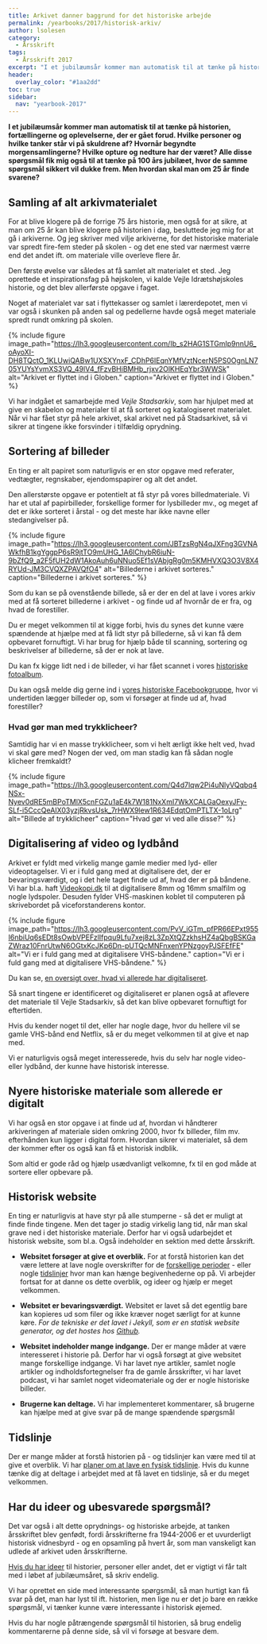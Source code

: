 ```yaml
---
title: Arkivet danner baggrund for det historiske arbejde
permalink: /yearbooks/2017/historisk-arkiv/
author: lsolesen
category:
  - Årsskrift
tags:
  - Årsskrift 2017
excerpt: "I et jubilæumsår kommer man automatisk til at tænke på historien, fortællingerne og oplevelserne, der er gået forud. Lars Olesen fortæller om arbejdet med arkivet, det historiske website og samarbejdet med Stadsarkivet."
header:
  overlay_color: "#1aa2dd"
toc: true
sidebar:
  nav: "yearbook-2017"
---
```


**I et jubilæumsår kommer man automatisk til at tænke på historien, fortællingerne og oplevelserne, der er gået forud. Hvilke personer og hvilke tanker står vi på skuldrene af? Hvornår begyndte morgensamlingerne? Hvilke opture og nedture har der været? Alle disse spørgsmål fik mig også til at tænke på 100 års jubilæet, hvor de samme spørgsmål sikkert vil dukke frem. Men hvordan skal man om 25 år finde svarene?**
 
## Samling af alt arkivmaterialet

For at blive klogere på de forrige 75 års historie, men også for at sikre, at man om 25 år kan blive klogere på historien i dag, besluttede jeg mig for at gå i arkiverne. Og jeg skriver med vilje arkiverne, for det historiske materiale var spredt fire-fem steder på skolen - og det ene sted var nærmest værre end det andet ift. om materiale ville overleve flere år.

Den første øvelse var således at få samlet alt materialet et sted. Jeg oprettede et inspirationsfag på højskolen, vi kalde Vejle Idrætshøjskoles historie, og det blev allerførste opgave i faget.

Noget af materialet var sat i flyttekasser og samlet i lærerdepotet, men vi var også i skunken på anden sal og pedellerne havde også meget materiale spredt rundt omkring på skolen.

{% include figure
    image_path="https://lh3.googleusercontent.com/Ib_s2HAG1STGmIp9nnU6_oAyoXI-DH8TQctO_1KLUwiQABw1UXSXYnxF_CDhP6IEqnYMfVztNcerN5PS0OgnLN705YUYsYvmXS3VQ_49lV4_fFzvBHiBMHb_rjxv2OlKHEqYbr3WWSk"
    alt="Arkivet er flyttet ind i Globen."
    caption="Arkivet er flyttet ind i Globen." %}

Vi har indgået et samarbejde med _Vejle Stadsarkiv_, som har hjulpet med at give en skabelon og materialer til at få sorteret og katalogiseret materialet. Når vi har fået styr på hele arkivet, skal arkivet ned på Stadsarkivet, så vi sikrer at tingene ikke forsvinder i tilfældig oprydning.

## Sortering af billeder

En ting er alt papiret som naturligvis er en stor opgave med referater, vedtægter, regnskaber, ejendomspapirer og alt det andet.

Den allerstørste opgave er potentielt at få styr på vores billedmateriale. Vi har et utal af papirbilleder, forskellige former for lysbilleder mv., og meget af det er ikke sorteret i årstal - og det meste har ikke navne eller stedangivelser på.

{% include figure
    image_path="https://lh3.googleusercontent.com/JBTzsRgN4qJXFng3GVNAWkfhB1kgYggpP6sR9jtTO9mUHG_1A6lChybR6iuN-9bZfQ9_a2F5fUH2dW1AkoAuh6uNNuo5Ef1sVAbjgRg0m5KMHVXQ3O3V8X4RYUd-JM3CVQXZPAVQfO4"
    alt="Billederne i arkivet sorteres."
    caption="Billederne i arkivet sorteres." %}

Som du kan se på ovenstående billede, så er der en del at lave i vores arkiv med at få sorteret billederne i arkivet - og finde ud af hvornår de er fra, og hvad de forestiller.

Du er meget velkommen til at kigge forbi, hvis du synes det kunne være spændende at hjælpe med at få lidt styr på billederne, så vi kan få dem opbevaret fornuftigt. Vi har brug for hjælp både til scanning, sortering og beskrivelser af billederne, så der er nok at lave.

Du kan fx kigge lidt ned i de billeder, vi har fået scannet i vores [historiske fotoalbum](https://photos.app.goo.gl/v9mlKSmEyJsROObG3).

Du kan også melde dig gerne ind i [vores historiske Facebookgruppe](https://www.facebook.com/groups/655406751295188/), hvor vi undertiden lægger billeder op, som vi forsøger at finde ud af, hvad forestiller?

### Hvad gør man med trykklicheer?

Samtidig har vi en masse trykklicheer, som vi helt ærligt ikke helt ved, hvad vi skal gøre med? Nogen der ved, om man stadig kan få sådan nogle klicheer fremkaldt?

{% include figure
    image_path="https://lh3.googleusercontent.com/Q4d7lqw2Pi4uNlyVQqbq4NSx-Nyev0dRE5mBPoTMlX5cnFGZu1aE4k7W181NxXmI7WkXCALGaOexyJFy-SLf-i5CccQeAIX03yzjRkvsUsk_7rHWX9lew1R634EdqtOmPTLTX-1oLrg"
    alt="Billede af trykklicheer"
    caption="Hvad gør vi ved alle disse?" %}
 
## Digitalisering af video og lydbånd

Arkivet er fyldt med virkelig mange gamle medier med lyd- eller videoptagelser. Vi er i fuld gang med at digitalisere det, der er bevaringsværdigt, og i det hele taget finde ud af, hvad der er på båndene. Vi har bl.a. haft [Videokopi.dk](http://videokopi.dk) til at digitalisere 8mm og 16mm smalfilm og nogle lydspoler. Desuden fylder VHS-maskinen koblet til computeren på skrivebordet på viceforstanderens kontor. 

{% include figure
    image_path="https://lh3.googleusercontent.com/PvV_iGTm_pfPR66EPxt955I6nbiUq6sEDt8sOwbVPEFzlIfpqu9Lfu7xej8zL3ZpXtQZzkhsHZ4aQbgBSKGaZWraz10FnrUtwN6OGtxKcJKp6Dn-pUTQcMNFnxenYPNzgoyPJSFEfFE"
    alt="Vi er i fuld gang med at digitalisere VHS-båndene."
    caption="Vi er i fuld gang med at digitalisere VHS-båndene." %}

Du kan se, [en oversigt over, hvad vi allerede har digitaliseret](/digitalisering/).

Så snart tingene er identificeret og digitaliseret er planen også at aflevere det materiale til Vejle Stadsarkiv, så det kan blive opbevaret fornuftigt for eftertiden.

Hvis du kender noget til det, eller har nogle dage, hvor du hellere vil se gamle VHS-bånd end Netflix, så er du meget velkommen til at give et nap med.

Vi er naturligvis også meget interesserede, hvis du selv har nogle video- eller lydbånd, der kunne have historisk interesse.
 
## Nyere historiske materiale som allerede er digitalt

Vi har også en stor opgave i at finde ud af, hvordan vi håndterer arkiveringen af materiale siden omkring 2000, hvor fx billeder, film mv. efterhånden kun ligger i digital form. Hvordan sikrer vi materialet, så dem der kommer efter os også kan få et historisk indblik. 

Som altid er gode råd og hjælp usædvanligt velkomne, fx til en god måde at sortere eller opbevare på.

## Historisk website

En ting er naturligvis at have styr på alle stumperne - så det er muligt at finde finde tingene. Men det tager jo stadig virkelig lang tid, når man skal grave ned i det historiske materiale. Derfor har vi også udarbejdet et historisk website, som bl.a. Også indeholder en sektion med dette årsskrift.

- **Websitet forsøger at give et overblik.** For at forstå historien kan det være lettere at lave nogle overskrifter for de [forskellige perioder](/perioder/) - eller nogle [tidslinjer](/tidslinjer/) hvor man kan hænge begivenhederne op på. Vi arbejder fortsat for at danne os dette overblik, og ideer og hjælp er meget velkommen.

- **Websitet er bevaringsværdigt.** Websitet er lavet så det egentlig bare kan kopieres ud som filer og ikke kræver noget særligt for at kunne køre. _For de tekniske er det lavet i Jekyll, som er en statisk website generator, og det hostes hos [Github](http://github.com/vih/historie)._

- **Websitet indeholder mange indgange.** Der er mange måder at være interesseret i historie på. Derfor har vi også forsøgt at give websitet mange forskellige indgange. Vi har lavet nye artikler, samlet nogle artikler og indholdsfortegnelser fra de gamle årsskrifter, vi har lavet podcast, vi har samlet noget videomateriale og der er nogle historiske billeder.

- **Brugerne kan deltage.** Vi har implementeret kommentarer, så brugerne kan hjælpe med at give svar på de mange spændende spørgsmål

## Tidslinje

Der er mange måder at forstå historien på - og tidslinjer kan være med til at give et overblik. Vi har [planer om at lave en fysisk tidslinje](/plan-tidslinje/). Hvis du kunne tænke dig at deltage i arbejdet med at få lavet en tidslinje, så er du meget velkommen.

## Har du ideer og ubesvarede spørgsmål?

Det var også i alt dette oprydnings- og historiske arbejde, at tanken årsskriftet blev genfødt, fordi årsskrifterne fra 1944-2006 er et uvurderligt historisk vidnesbyrd - og en opsamling på hvert år, som man vanskeligt kan udlede af arkivet uden årsskrifterne.

[Hvis du har ideer](/ideer/) til historier, personer eller andet, det er vigtigt vi får talt med i løbet af jubilæumsåret, så skriv endelig.

Vi har oprettet en side med interessante spørgsmål, så man hurtigt kan få svar på det, man har lyst til ift. historien, men lige nu er det jo bare en række spørgsmål, vi tænker kunne være interessante i historisk øjemed.

Hvis du har nogle påtrængende spørgsmål til historien, så brug endelig kommentarerne på denne side, så vil vi forsøge at besvare dem.
